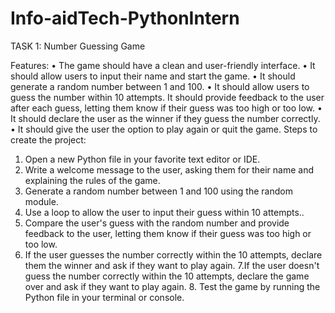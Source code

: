 # Info-aidTech-PythonIntern
TASK 1:
Number Guessing Game


Features:
  • The game should have a clean and user-friendly interface.
  • It should allow users to input their name and start the game.
  • It should generate a random number between 1 and 100.
  • It should allow users to guess the number within 10 attempts. It should provide feedback to the user after each guess, letting them know if their guess was too high or       too low.
  • It should declare the user as the winner if they guess the number correctly.
  • It should give the user the option to play again or quit the game.
Steps to create the project:
  1. Open a new Python file in your favorite text editor or IDE.
  2. Write a welcome message to the user, asking them for their name and explaining the rules of the game.
  3. Generate a random number between 1 and 100 using the random module. 
  4. Use a loop to allow the user to input their guess within 10 attempts..
  5. Compare the user's guess with the random number and provide feedback to the user, letting them know if their guess was too high or too low.
  6. If the user guesses the number correctly within the 10 attempts, declare them the winner and ask if they want to play again. 7.If the user doesn't guess the number          correctly within the 10 attempts, declare the game over and ask if
    they want to play again. 8. Test the game by running the Python file in your terminal or console.
